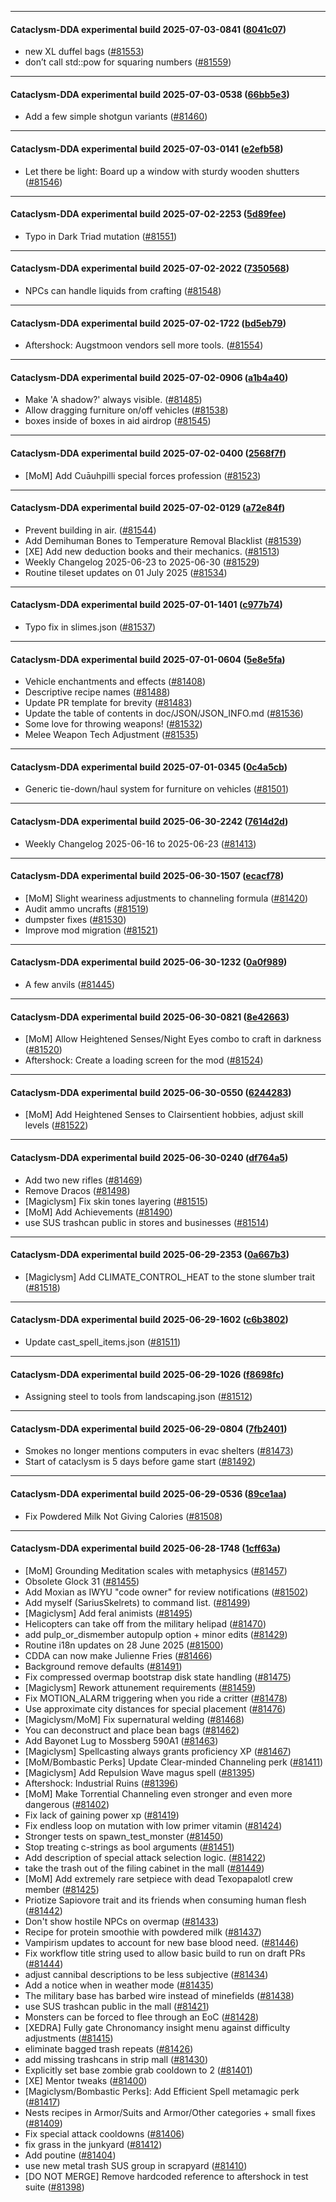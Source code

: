 
---

#### Cataclysm-DDA experimental build 2025-07-03-0841 ([8041c07](https://github.com/CleverRaven/Cataclysm-DDA/releases/tag/cdda-experimental-2025-07-03-0841))

* new XL duffel bags ([#81553](https://github.com/CleverRaven/Cataclysm-DDA/pull/81553))
* don’t call std::pow for squaring numbers ([#81559](https://github.com/CleverRaven/Cataclysm-DDA/pull/81559))

---

#### Cataclysm-DDA experimental build 2025-07-03-0538 ([66bb5e3](https://github.com/CleverRaven/Cataclysm-DDA/releases/tag/cdda-experimental-2025-07-03-0538))

* Add a few simple shotgun variants ([#81460](https://github.com/CleverRaven/Cataclysm-DDA/pull/81460))

---

#### Cataclysm-DDA experimental build 2025-07-03-0141 ([e2efb58](https://github.com/CleverRaven/Cataclysm-DDA/releases/tag/cdda-experimental-2025-07-03-0141))

* Let there be light: Board up a window with sturdy wooden shutters ([#81546](https://github.com/CleverRaven/Cataclysm-DDA/pull/81546))

---

#### Cataclysm-DDA experimental build 2025-07-02-2253 ([5d89fee](https://github.com/CleverRaven/Cataclysm-DDA/releases/tag/cdda-experimental-2025-07-02-2253))

* Typo in Dark Triad mutation ([#81551](https://github.com/CleverRaven/Cataclysm-DDA/pull/81551))

---

#### Cataclysm-DDA experimental build 2025-07-02-2022 ([7350568](https://github.com/CleverRaven/Cataclysm-DDA/releases/tag/cdda-experimental-2025-07-02-2022))

* NPCs can handle liquids from crafting ([#81548](https://github.com/CleverRaven/Cataclysm-DDA/pull/81548))

---

#### Cataclysm-DDA experimental build 2025-07-02-1722 ([bd5eb79](https://github.com/CleverRaven/Cataclysm-DDA/releases/tag/cdda-experimental-2025-07-02-1722))

* Aftershock: Augstmoon vendors sell more tools. ([#81554](https://github.com/CleverRaven/Cataclysm-DDA/pull/81554))

---

#### Cataclysm-DDA experimental build 2025-07-02-0906 ([a1b4a40](https://github.com/CleverRaven/Cataclysm-DDA/releases/tag/cdda-experimental-2025-07-02-0906))

* Make 'A shadow?' always visible. ([#81485](https://github.com/CleverRaven/Cataclysm-DDA/pull/81485))
* Allow dragging furniture on/off vehicles ([#81538](https://github.com/CleverRaven/Cataclysm-DDA/pull/81538))
* boxes inside of boxes in aid airdrop ([#81545](https://github.com/CleverRaven/Cataclysm-DDA/pull/81545))

---

#### Cataclysm-DDA experimental build 2025-07-02-0400 ([2568f7f](https://github.com/CleverRaven/Cataclysm-DDA/releases/tag/cdda-experimental-2025-07-02-0400))

* [MoM] Add Cuāuhpilli special forces profession ([#81523](https://github.com/CleverRaven/Cataclysm-DDA/pull/81523))

---

#### Cataclysm-DDA experimental build 2025-07-02-0129 ([a72e84f](https://github.com/CleverRaven/Cataclysm-DDA/releases/tag/cdda-experimental-2025-07-02-0129))

* Prevent building in air. ([#81544](https://github.com/CleverRaven/Cataclysm-DDA/pull/81544))
* Add Demihuman Bones to Temperature Removal Blacklist ([#81539](https://github.com/CleverRaven/Cataclysm-DDA/pull/81539))
* [XE] Add new deduction books and their mechanics. ([#81513](https://github.com/CleverRaven/Cataclysm-DDA/pull/81513))
* Weekly Changelog 2025-06-23 to 2025-06-30 ([#81529](https://github.com/CleverRaven/Cataclysm-DDA/pull/81529))
* Routine tileset updates on 01 July 2025 ([#81534](https://github.com/CleverRaven/Cataclysm-DDA/pull/81534))

---

#### Cataclysm-DDA experimental build 2025-07-01-1401 ([c977b74](https://github.com/CleverRaven/Cataclysm-DDA/releases/tag/cdda-experimental-2025-07-01-1401))

* Typo fix in slimes.json ([#81537](https://github.com/CleverRaven/Cataclysm-DDA/pull/81537))

---

#### Cataclysm-DDA experimental build 2025-07-01-0604 ([5e8e5fa](https://github.com/CleverRaven/Cataclysm-DDA/releases/tag/cdda-experimental-2025-07-01-0604))

* Vehicle enchantments and effects ([#81408](https://github.com/CleverRaven/Cataclysm-DDA/pull/81408))
* Descriptive recipe names ([#81488](https://github.com/CleverRaven/Cataclysm-DDA/pull/81488))
* Update PR template for brevity ([#81483](https://github.com/CleverRaven/Cataclysm-DDA/pull/81483))
* Update the table of contents in doc/JSON/JSON_INFO.md ([#81536](https://github.com/CleverRaven/Cataclysm-DDA/pull/81536))
* Some love for throwing weapons! ([#81532](https://github.com/CleverRaven/Cataclysm-DDA/pull/81532))
* Melee Weapon Tech Adjustment ([#81535](https://github.com/CleverRaven/Cataclysm-DDA/pull/81535))

---

#### Cataclysm-DDA experimental build 2025-07-01-0345 ([0c4a5cb](https://github.com/CleverRaven/Cataclysm-DDA/releases/tag/cdda-experimental-2025-07-01-0345))

* Generic tie-down/haul system for furniture on vehicles ([#81501](https://github.com/CleverRaven/Cataclysm-DDA/pull/81501))

---

#### Cataclysm-DDA experimental build 2025-06-30-2242 ([7614d2d](https://github.com/CleverRaven/Cataclysm-DDA/releases/tag/cdda-experimental-2025-06-30-2242))

* Weekly Changelog 2025-06-16 to 2025-06-23 ([#81413](https://github.com/CleverRaven/Cataclysm-DDA/pull/81413))

---

#### Cataclysm-DDA experimental build 2025-06-30-1507 ([ecacf78](https://github.com/CleverRaven/Cataclysm-DDA/releases/tag/cdda-experimental-2025-06-30-1507))

* [MoM] Slight weariness adjustments to channeling formula ([#81420](https://github.com/CleverRaven/Cataclysm-DDA/pull/81420))
* Audit ammo uncrafts ([#81519](https://github.com/CleverRaven/Cataclysm-DDA/pull/81519))
* dumpster fixes ([#81530](https://github.com/CleverRaven/Cataclysm-DDA/pull/81530))
* Improve mod migration ([#81521](https://github.com/CleverRaven/Cataclysm-DDA/pull/81521))

---

#### Cataclysm-DDA experimental build 2025-06-30-1232 ([0a0f989](https://github.com/CleverRaven/Cataclysm-DDA/releases/tag/cdda-experimental-2025-06-30-1232))

* A few anvils ([#81445](https://github.com/CleverRaven/Cataclysm-DDA/pull/81445))

---

#### Cataclysm-DDA experimental build 2025-06-30-0821 ([8e42663](https://github.com/CleverRaven/Cataclysm-DDA/releases/tag/cdda-experimental-2025-06-30-0821))

* [MoM] Allow Heightened Senses/Night Eyes combo to craft in darkness ([#81520](https://github.com/CleverRaven/Cataclysm-DDA/pull/81520))
* Aftershock: Create a loading screen for the mod ([#81524](https://github.com/CleverRaven/Cataclysm-DDA/pull/81524))

---

#### Cataclysm-DDA experimental build 2025-06-30-0550 ([6244283](https://github.com/CleverRaven/Cataclysm-DDA/releases/tag/cdda-experimental-2025-06-30-0550))

* [MoM] Add Heightened Senses to Clairsentient hobbies, adjust skill levels ([#81522](https://github.com/CleverRaven/Cataclysm-DDA/pull/81522))

---

#### Cataclysm-DDA experimental build 2025-06-30-0240 ([df764a5](https://github.com/CleverRaven/Cataclysm-DDA/releases/tag/cdda-experimental-2025-06-30-0240))

* Add two new rifles ([#81469](https://github.com/CleverRaven/Cataclysm-DDA/pull/81469))
* Remove Dracos ([#81498](https://github.com/CleverRaven/Cataclysm-DDA/pull/81498))
* [Magiclysm] Fix skin tones layering ([#81515](https://github.com/CleverRaven/Cataclysm-DDA/pull/81515))
* [MoM] Add Achievements ([#81490](https://github.com/CleverRaven/Cataclysm-DDA/pull/81490))
* use SUS trashcan public in stores and businesses ([#81514](https://github.com/CleverRaven/Cataclysm-DDA/pull/81514))

---

#### Cataclysm-DDA experimental build 2025-06-29-2353 ([0a667b3](https://github.com/CleverRaven/Cataclysm-DDA/releases/tag/cdda-experimental-2025-06-29-2353))

* [Magiclysm] Add CLIMATE_CONTROL_HEAT to the stone slumber trait ([#81518](https://github.com/CleverRaven/Cataclysm-DDA/pull/81518))

---

#### Cataclysm-DDA experimental build 2025-06-29-1602 ([c6b3802](https://github.com/CleverRaven/Cataclysm-DDA/releases/tag/cdda-experimental-2025-06-29-1602))

* Update cast_spell_items.json ([#81511](https://github.com/CleverRaven/Cataclysm-DDA/pull/81511))

---

#### Cataclysm-DDA experimental build 2025-06-29-1026 ([f8698fc](https://github.com/CleverRaven/Cataclysm-DDA/releases/tag/cdda-experimental-2025-06-29-1026))

* Assigning steel to tools from landscaping.json ([#81512](https://github.com/CleverRaven/Cataclysm-DDA/pull/81512))

---

#### Cataclysm-DDA experimental build 2025-06-29-0804 ([7fb2401](https://github.com/CleverRaven/Cataclysm-DDA/releases/tag/cdda-experimental-2025-06-29-0804))

* Smokes no longer mentions computers in evac shelters ([#81473](https://github.com/CleverRaven/Cataclysm-DDA/pull/81473))
* Start of cataclysm is 5 days before game start ([#81492](https://github.com/CleverRaven/Cataclysm-DDA/pull/81492))

---

#### Cataclysm-DDA experimental build 2025-06-29-0536 ([89ce1aa](https://github.com/CleverRaven/Cataclysm-DDA/releases/tag/cdda-experimental-2025-06-29-0536))

* Fix Powdered Milk Not Giving Calories ([#81508](https://github.com/CleverRaven/Cataclysm-DDA/pull/81508))

---

#### Cataclysm-DDA experimental build 2025-06-28-1748 ([1cff63a](https://github.com/CleverRaven/Cataclysm-DDA/releases/tag/cdda-experimental-2025-06-28-1748))

* [MoM] Grounding Meditation scales with metaphysics ([#81457](https://github.com/CleverRaven/Cataclysm-DDA/pull/81457))
* Obsolete Glock 31 ([#81455](https://github.com/CleverRaven/Cataclysm-DDA/pull/81455))
* Add Moxian as IWYU "code owner" for review notifications ([#81502](https://github.com/CleverRaven/Cataclysm-DDA/pull/81502))
* Add myself (SariusSkelrets) to command list. ([#81499](https://github.com/CleverRaven/Cataclysm-DDA/pull/81499))
* [Magiclysm] Add feral animists ([#81495](https://github.com/CleverRaven/Cataclysm-DDA/pull/81495))
* Helicopters can take off from the military helipad ([#81470](https://github.com/CleverRaven/Cataclysm-DDA/pull/81470))
* add pulp_or_dismember autopulp option + minor edits ([#81429](https://github.com/CleverRaven/Cataclysm-DDA/pull/81429))
* Routine i18n updates on 28 June 2025 ([#81500](https://github.com/CleverRaven/Cataclysm-DDA/pull/81500))
* CDDA can now make Julienne Fries  ([#81466](https://github.com/CleverRaven/Cataclysm-DDA/pull/81466))
* Background remove defaults ([#81491](https://github.com/CleverRaven/Cataclysm-DDA/pull/81491))
* Fix compressed overmap bootstrap disk state handling ([#81475](https://github.com/CleverRaven/Cataclysm-DDA/pull/81475))
* [Magiclysm] Rework attunement requirements ([#81459](https://github.com/CleverRaven/Cataclysm-DDA/pull/81459))
* Fix MOTION_ALARM triggering when you ride a critter ([#81478](https://github.com/CleverRaven/Cataclysm-DDA/pull/81478))
* Use approximate city distances for special placement ([#81476](https://github.com/CleverRaven/Cataclysm-DDA/pull/81476))
* [Magiclysm/MoM] Fix supernatural welding ([#81468](https://github.com/CleverRaven/Cataclysm-DDA/pull/81468))
* You can deconstruct and place bean bags ([#81462](https://github.com/CleverRaven/Cataclysm-DDA/pull/81462))
* Add Bayonet Lug to Mossberg 590A1 ([#81463](https://github.com/CleverRaven/Cataclysm-DDA/pull/81463))
* [Magiclysm] Spellcasting always grants proficiency XP ([#81467](https://github.com/CleverRaven/Cataclysm-DDA/pull/81467))
* [MoM/Bombastic Perks] Update Clear-minded Channeling perk ([#81411](https://github.com/CleverRaven/Cataclysm-DDA/pull/81411))
* [Magiclysm] Add Repulsion Wave magus spell ([#81395](https://github.com/CleverRaven/Cataclysm-DDA/pull/81395))
* Aftershock: Industrial Ruins ([#81396](https://github.com/CleverRaven/Cataclysm-DDA/pull/81396))
* [MoM] Make Torrential Channeling even stronger and even more dangerous ([#81402](https://github.com/CleverRaven/Cataclysm-DDA/pull/81402))
* Fix lack of gaining power xp ([#81419](https://github.com/CleverRaven/Cataclysm-DDA/pull/81419))
* Fix endless loop on mutation with low primer vitamin ([#81424](https://github.com/CleverRaven/Cataclysm-DDA/pull/81424))
* Stronger tests on spawn_test_monster ([#81450](https://github.com/CleverRaven/Cataclysm-DDA/pull/81450))
* Stop treating c-strings as bool arguments ([#81451](https://github.com/CleverRaven/Cataclysm-DDA/pull/81451))
* Add description of special attack selection logic. ([#81422](https://github.com/CleverRaven/Cataclysm-DDA/pull/81422))
* take the trash out of the filing cabinet in the mall ([#81449](https://github.com/CleverRaven/Cataclysm-DDA/pull/81449))
* [MoM] Add extremely rare setpiece with dead Texopapalotl crew member ([#81425](https://github.com/CleverRaven/Cataclysm-DDA/pull/81425))
* Priotize Sapiovore trait and its friends when consuming human flesh ([#81442](https://github.com/CleverRaven/Cataclysm-DDA/pull/81442))
* Don't show hostile NPCs on overmap ([#81433](https://github.com/CleverRaven/Cataclysm-DDA/pull/81433))
* Recipe for protein smoothie with powdered milk  ([#81437](https://github.com/CleverRaven/Cataclysm-DDA/pull/81437))
* Vampirism updates to account for new base blood need. ([#81446](https://github.com/CleverRaven/Cataclysm-DDA/pull/81446))
* Fix workflow title string used to allow basic build to run on draft PRs ([#81444](https://github.com/CleverRaven/Cataclysm-DDA/pull/81444))
* adjust cannibal descriptions to be less subjective ([#81434](https://github.com/CleverRaven/Cataclysm-DDA/pull/81434))
* Add a notice when in weather mode ([#81435](https://github.com/CleverRaven/Cataclysm-DDA/pull/81435))
* The military base has barbed wire instead of minefields ([#81438](https://github.com/CleverRaven/Cataclysm-DDA/pull/81438))
* use SUS trashcan public in the mall ([#81421](https://github.com/CleverRaven/Cataclysm-DDA/pull/81421))
* Monsters can be forced to flee through an EoC ([#81428](https://github.com/CleverRaven/Cataclysm-DDA/pull/81428))
* [XEDRA] Fully gate Chronomancy insight menu against difficulty adjustments ([#81415](https://github.com/CleverRaven/Cataclysm-DDA/pull/81415))
* eliminate bagged trash repeats ([#81426](https://github.com/CleverRaven/Cataclysm-DDA/pull/81426))
* add missing trashcans in strip mall ([#81430](https://github.com/CleverRaven/Cataclysm-DDA/pull/81430))
* Explicitly set base zombie grab cooldown to 2 ([#81401](https://github.com/CleverRaven/Cataclysm-DDA/pull/81401))
* [XE] Mentor tweaks ([#81400](https://github.com/CleverRaven/Cataclysm-DDA/pull/81400))
* [Magiclysm/Bombastic Perks]: Add Efficient Spell metamagic perk ([#81417](https://github.com/CleverRaven/Cataclysm-DDA/pull/81417))
* Nests recipes in Armor/Suits and Armor/Other categories + small fixes ([#81409](https://github.com/CleverRaven/Cataclysm-DDA/pull/81409))
* Fix special attack cooldowns ([#81406](https://github.com/CleverRaven/Cataclysm-DDA/pull/81406))
* fix grass in the junkyard ([#81412](https://github.com/CleverRaven/Cataclysm-DDA/pull/81412))
* Add poutine  ([#81404](https://github.com/CleverRaven/Cataclysm-DDA/pull/81404))
* use new metal trash SUS group in scrapyard ([#81410](https://github.com/CleverRaven/Cataclysm-DDA/pull/81410))
* [DO NOT MERGE] Remove hardcoded reference to aftershock in test suite ([#81398](https://github.com/CleverRaven/Cataclysm-DDA/pull/81398))
